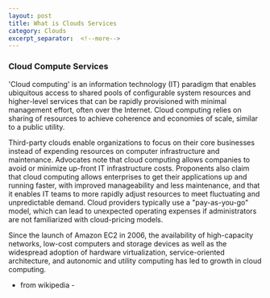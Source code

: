 ```yaml
---
layout: post
title: What is Clouds Services
category: Clouds
excerpt_separator:  <!--more-->
---
```


### Cloud Compute Services

'Cloud computing' is an information technology (IT) paradigm that enables ubiquitous access to shared pools of configurable system resources and higher-level services that can be rapidly provisioned with minimal management effort, often over the Internet. Cloud computing relies on sharing of resources to achieve coherence and economies of scale, similar to a public utility.

Third-party clouds enable organizations to focus on their core businesses instead of expending resources on computer infrastructure and maintenance. Advocates note that cloud computing allows companies to avoid or minimize up-front IT infrastructure costs. Proponents also claim that cloud computing allows enterprises to get their applications up and running faster, with improved manageability and less maintenance, and that it enables IT teams to more rapidly adjust resources to meet fluctuating and unpredictable demand. Cloud providers typically use a "pay-as-you-go" model, which can lead to unexpected operating expenses if administrators are not familiarized with cloud-pricing models.

Since the launch of Amazon EC2 in 2006, the availability of high-capacity networks, low-cost computers and storage devices as well as the widespread adoption of hardware virtualization, service-oriented architecture, and autonomic and utility computing has led to growth in cloud computing.

- from wikipedia -
